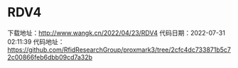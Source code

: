 # RDV4
下载地址：http://www.wangk.cn/2022/04/23/RDV4
代码日期：2022-07-31 02:11:39
代码地址：https://github.com/RfidResearchGroup/proxmark3/tree/2cfc4dc733871b5c72c00866feb6dbb09cd7a32b
